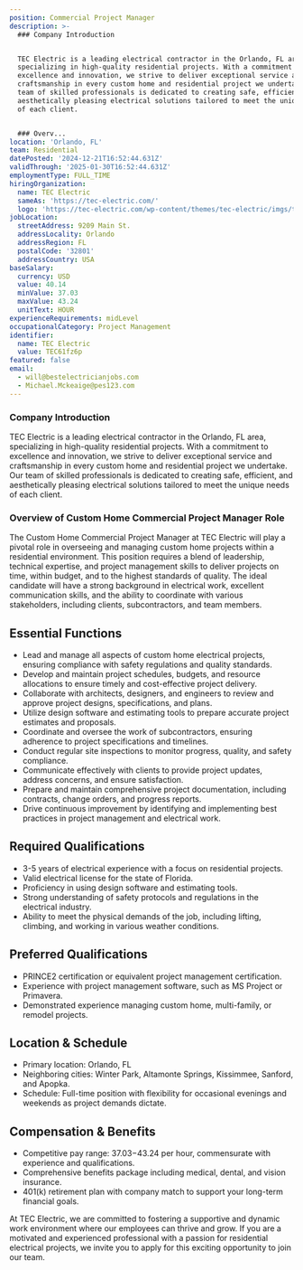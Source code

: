 ```yaml
---
position: Commercial Project Manager
description: >-
  ### Company Introduction


  TEC Electric is a leading electrical contractor in the Orlando, FL area,
  specializing in high-quality residential projects. With a commitment to
  excellence and innovation, we strive to deliver exceptional service and
  craftsmanship in every custom home and residential project we undertake. Our
  team of skilled professionals is dedicated to creating safe, efficient, and
  aesthetically pleasing electrical solutions tailored to meet the unique needs
  of each client.


  ### Overv...
location: 'Orlando, FL'
team: Residential
datePosted: '2024-12-21T16:52:44.631Z'
validThrough: '2025-01-30T16:52:44.631Z'
employmentType: FULL_TIME
hiringOrganization:
  name: TEC Electric
  sameAs: 'https://tec-electric.com/'
  logo: 'https://tec-electric.com/wp-content/themes/tec-electric/imgs/tec-logo.png'
jobLocation:
  streetAddress: 9209 Main St.
  addressLocality: Orlando
  addressRegion: FL
  postalCode: '32801'
  addressCountry: USA
baseSalary:
  currency: USD
  value: 40.14
  minValue: 37.03
  maxValue: 43.24
  unitText: HOUR
experienceRequirements: midLevel
occupationalCategory: Project Management
identifier:
  name: TEC Electric
  value: TEC61fz6p
featured: false
email:
  - will@bestelectricianjobs.com
  - Michael.Mckeaige@pes123.com
---
```




### Company Introduction

TEC Electric is a leading electrical contractor in the Orlando, FL area, specializing in high-quality residential projects. With a commitment to excellence and innovation, we strive to deliver exceptional service and craftsmanship in every custom home and residential project we undertake. Our team of skilled professionals is dedicated to creating safe, efficient, and aesthetically pleasing electrical solutions tailored to meet the unique needs of each client.

### Overview of Custom Home Commercial Project Manager Role

The Custom Home Commercial Project Manager at TEC Electric will play a pivotal role in overseeing and managing custom home projects within a residential environment. This position requires a blend of leadership, technical expertise, and project management skills to deliver projects on time, within budget, and to the highest standards of quality. The ideal candidate will have a strong background in electrical work, excellent communication skills, and the ability to coordinate with various stakeholders, including clients, subcontractors, and team members.

## Essential Functions

- Lead and manage all aspects of custom home electrical projects, ensuring compliance with safety regulations and quality standards.
- Develop and maintain project schedules, budgets, and resource allocations to ensure timely and cost-effective project delivery.
- Collaborate with architects, designers, and engineers to review and approve project designs, specifications, and plans.
- Utilize design software and estimating tools to prepare accurate project estimates and proposals.
- Coordinate and oversee the work of subcontractors, ensuring adherence to project specifications and timelines.
- Conduct regular site inspections to monitor progress, quality, and safety compliance.
- Communicate effectively with clients to provide project updates, address concerns, and ensure satisfaction.
- Prepare and maintain comprehensive project documentation, including contracts, change orders, and progress reports.
- Drive continuous improvement by identifying and implementing best practices in project management and electrical work.

## Required Qualifications

- 3-5 years of electrical experience with a focus on residential projects.
- Valid electrical license for the state of Florida.
- Proficiency in using design software and estimating tools.
- Strong understanding of safety protocols and regulations in the electrical industry.
- Ability to meet the physical demands of the job, including lifting, climbing, and working in various weather conditions.

## Preferred Qualifications

- PRINCE2 certification or equivalent project management certification.
- Experience with project management software, such as MS Project or Primavera.
- Demonstrated experience managing custom home, multi-family, or remodel projects.

## Location & Schedule

- Primary location: Orlando, FL
- Neighboring cities: Winter Park, Altamonte Springs, Kissimmee, Sanford, and Apopka.
- Schedule: Full-time position with flexibility for occasional evenings and weekends as project demands dictate.

## Compensation & Benefits

- Competitive pay range: $37.03-$43.24 per hour, commensurate with experience and qualifications.
- Comprehensive benefits package including medical, dental, and vision insurance.
- 401(k) retirement plan with company match to support your long-term financial goals.

At TEC Electric, we are committed to fostering a supportive and dynamic work environment where our employees can thrive and grow. If you are a motivated and experienced professional with a passion for residential electrical projects, we invite you to apply for this exciting opportunity to join our team.
